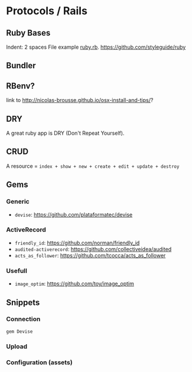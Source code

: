 # Protocols / Rails


## Ruby Bases

Indent: 2 spaces
File example [ruby.rb](../examples/ruby.rb).
https://github.com/styleguide/ruby


## Bundler


## RBenv?

link to http://nicolas-brousse.github.io/osx-install-and-tips/?

## DRY

A great ruby app is DRY (Don't Repeat Yourself).

## CRUD

A resource = `index + show + new + create + edit + update + destroy`

## Gems

### Generic

* `devise`: https://github.com/plataformatec/devise

### ActiveRecord

* `friendly_id`: https://github.com/norman/friendly_id
* `audited-activerecord`: https://github.com/collectiveidea/audited
* `acts_as_follower`: https://github.com/tcocca/acts_as_follower

### Usefull

* `image_optim`: https://github.com/toy/image_optim

## Snippets

### Connection

`gem Devise`

### Upload

### Configuration (assets)
